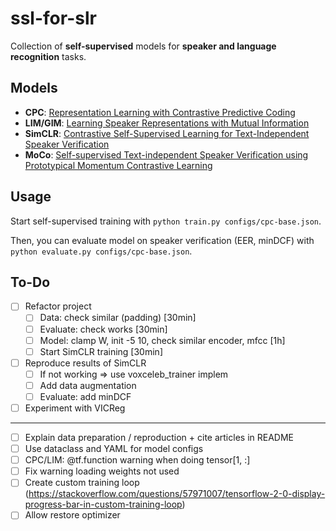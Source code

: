 # ssl-for-slr

Collection of **self-supervised** models for **speaker and language recognition** tasks.

## Models

- **CPC**: [Representation Learning with Contrastive Predictive Coding](https://arxiv.org/pdf/1807.03748.pdf)
-  **LIM/GIM**: [Learning Speaker Representations with Mutual Information](https://arxiv.org/pdf/1812.00271.pdf)
-  **SimCLR**: [Contrastive Self-Supervised Learning for Text-Independent Speaker Verification](https://sci-hub.mksa.top/10.1109/icassp39728.2021.9413351)
-  **MoCo**: [Self-supervised Text-independent Speaker Verification using Prototypical Momentum Contrastive Learning](https://arxiv.org/pdf/2012.07178.pdf)

## Usage

Start self-supervised training with `python train.py configs/cpc-base.json`.

Then, you can evaluate model on speaker verification (EER, minDCF) with `python evaluate.py configs/cpc-base.json`.

## To-Do

- [ ] Refactor project
    - [ ] Data: check similar (padding) [30min]
    - [ ] Evaluate: check works [30min]
    - [ ] Model: clamp W, init -5 10, check similar encoder, mfcc [1h]
    - [ ] Start SimCLR training [30min]

- [ ] Reproduce results of SimCLR
    - [ ] If not working => use voxceleb_trainer implem
    - [ ] Add data augmentation
    - [ ] Evaluate: add minDCF
- [ ] Experiment with VICReg

---

- [ ] Explain data preparation / reproduction + cite articles in README
- [ ] Use dataclass and YAML for model configs
- [ ] CPC/LIM: @tf.function warning when doing tensor[1, :]
- [ ] Fix warning loading weights not used
- [ ] Create custom training loop (https://stackoverflow.com/questions/57971007/tensorflow-2-0-display-progress-bar-in-custom-training-loop)
- [ ] Allow restore optimizer